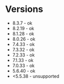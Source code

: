 # Versions
- 8.3.7 - ok
- 8.2.19 - ok
- 8.1.28 - ok
- 8.0.26 - ok
- 7.4.33 - ok
- 7.3.32 - ok
- 7.2.33 - ok
- 7.1.33 - ok
- 7.0.33 - ok
- 5.6.40 - ok
- <5.5.38 - unsupported